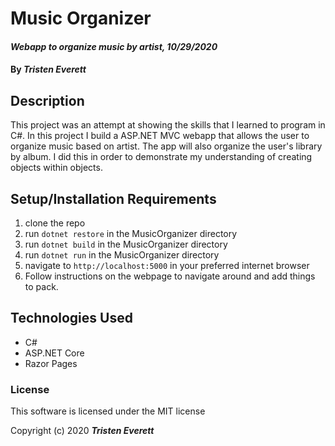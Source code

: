 # Music Organizer

#### _Webapp to organize music by artist, 10/29/2020_

#### By _**Tristen Everett**_

## Description

This project was an attempt at showing the skills that I learned to program in C#. In this project I build a ASP.NET MVC webapp that allows the user to organize music based on artist. The app will also organize the user's library by album. I did this in order to demonstrate my understanding of creating objects within objects.

## Setup/Installation Requirements

1. clone the repo
2. run `dotnet restore` in the MusicOrganizer directory
3. run `dotnet build` in the MusicOrganizer directory
4. run `dotnet run` in the MusicOrganizer directory
5. navigate to `http://localhost:5000` in your preferred internet browser
6. Follow instructions on the webpage to navigate around and add things to pack.

## Technologies Used

* C#
* ASP.NET Core
* Razor Pages

### License

This software is licensed under the MIT license

Copyright (c) 2020 **_Tristen Everett_**